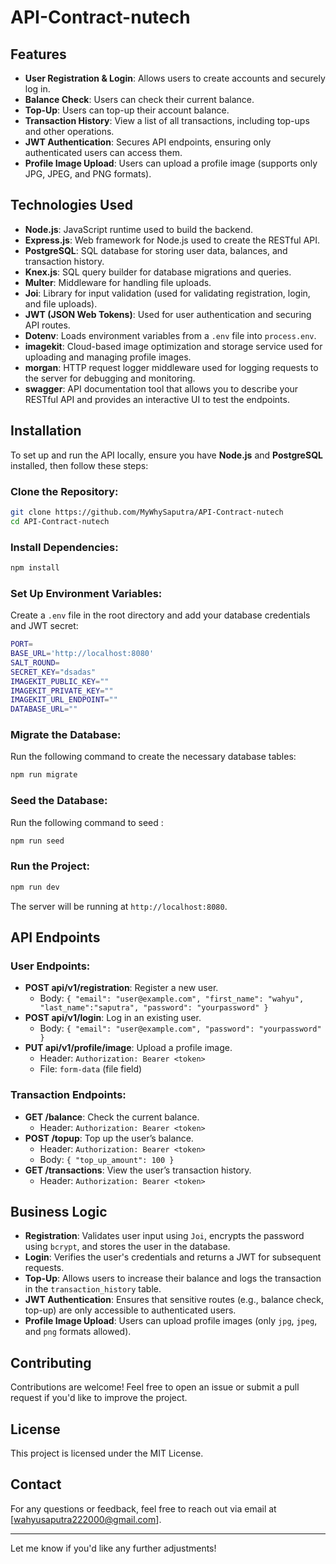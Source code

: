 # API-Contract-nutech

## Features
- **User Registration & Login**: Allows users to create accounts and securely log in.
- **Balance Check**: Users can check their current balance.
- **Top-Up**: Users can top-up their account balance.
- **Transaction History**: View a list of all transactions, including top-ups and other operations.
- **JWT Authentication**: Secures API endpoints, ensuring only authenticated users can access them.
- **Profile Image Upload**: Users can upload a profile image (supports only JPG, JPEG, and PNG formats).

## Technologies Used
- **Node.js**: JavaScript runtime used to build the backend.
- **Express.js**: Web framework for Node.js used to create the RESTful API.
- **PostgreSQL**: SQL database for storing user data, balances, and transaction history.
- **Knex.js**: SQL query builder for database migrations and queries.
- **Multer**: Middleware for handling file uploads.
- **Joi**: Library for input validation (used for validating registration, login, and file uploads).
- **JWT (JSON Web Tokens)**: Used for user authentication and securing API routes.
- **Dotenv**: Loads environment variables from a `.env` file into `process.env`.
- **imagekit**: Cloud-based image optimization and storage service used for uploading and managing profile images.
- **morgan**: HTTP request logger middleware used for logging requests to the server for debugging and monitoring.
- **swagger**: API documentation tool that allows you to describe your RESTful API and provides an interactive UI to test the endpoints.

## Installation

To set up and run the API locally, ensure you have **Node.js** and **PostgreSQL** installed, then follow these steps:

### Clone the Repository:
```bash
git clone https://github.com/MyWhySaputra/API-Contract-nutech
cd API-Contract-nutech
```

### Install Dependencies:
```bash
npm install
```

### Set Up Environment Variables:
Create a `.env` file in the root directory and add your database credentials and JWT secret:
```bash
PORT=
BASE_URL='http://localhost:8080'
SALT_ROUND=
SECRET_KEY="dsadas"
IMAGEKIT_PUBLIC_KEY=""
IMAGEKIT_PRIVATE_KEY=""
IMAGEKIT_URL_ENDPOINT=""
DATABASE_URL=""
```

### Migrate the Database:
Run the following command to create the necessary database tables:
```bash
npm run migrate
```

### Seed the Database:
Run the following command to seed :
``` bash
npm run seed
```

### Run the Project:
```bash
npm run dev
```
The server will be running at `http://localhost:8080`.

## API Endpoints

### User Endpoints:
- **POST api/v1/registration**: Register a new user.
  - Body: `{ "email": "user@example.com", "first_name": "wahyu", "last_name":"saputra", "password": "yourpassword" }`
- **POST api/v1/login**: Log in an existing user.
  - Body: `{ "email": "user@example.com", "password": "yourpassword" }`
- **PUT api/v1/profile/image**: Upload a profile image.
  - Header: `Authorization: Bearer <token>`
  - File: `form-data` (file field)

### Transaction Endpoints:
- **GET /balance**: Check the current balance.
  - Header: `Authorization: Bearer <token>`
- **POST /topup**: Top up the user’s balance.
  - Header: `Authorization: Bearer <token>`
  - Body: `{ "top_up_amount": 100 }`
- **GET /transactions**: View the user’s transaction history.
  - Header: `Authorization: Bearer <token>`

## Business Logic
- **Registration**: Validates user input using `Joi`, encrypts the password using `bcrypt`, and stores the user in the database.
- **Login**: Verifies the user's credentials and returns a JWT for subsequent requests.
- **Top-Up**: Allows users to increase their balance and logs the transaction in the `transaction_history` table.
- **JWT Authentication**: Ensures that sensitive routes (e.g., balance check, top-up) are only accessible to authenticated users.
- **Profile Image Upload**: Users can upload profile images (only `jpg`, `jpeg`, and `png` formats allowed).

## Contributing
Contributions are welcome! Feel free to open an issue or submit a pull request if you'd like to improve the project.

## License
This project is licensed under the MIT License.

## Contact
For any questions or feedback, feel free to reach out via email at [wahyusaputra222000@gmail.com].

---

Let me know if you'd like any further adjustments!